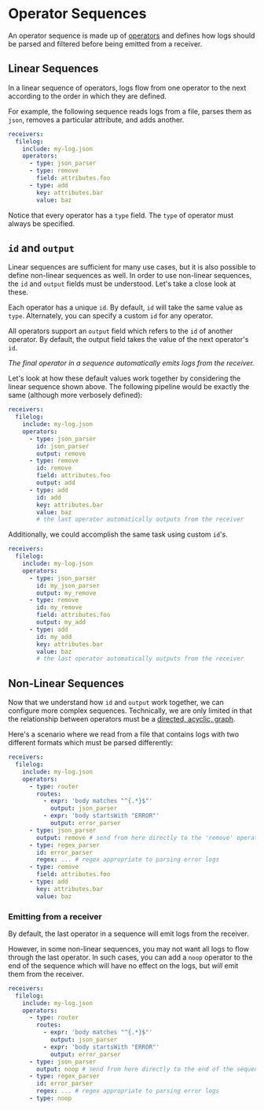 # Operator Sequences

An operator sequence is made up of [operators](../operators/README.md) and defines how logs should be parsed and filtered before being emitted from a receiver.

## Linear Sequences

In a linear sequence of operators, logs flow from one operator to the next according to the order in which they are defined.

For example, the following sequence reads logs from a file, parses them as `json`, removes a particular attribute, and adds another.

```yaml
receivers:
  filelog:
    include: my-log.json
    operators:
      - type: json_parser
      - type: remove
        field: attributes.foo
      - type: add
        key: attributes.bar
        value: baz
```

Notice that every operator has a `type` field. The `type` of operator must always be specified.

## `id` and `output`

Linear sequences are sufficient for many use cases, but it is also possible to define non-linear sequences as well. In order to use non-linear sequences, the `id` and `output` fields must be understood. Let's take a close look at these.

Each operator has a unique `id`. By default, `id` will take the same value as `type`. Alternately, you can specify a custom `id` for any operator.

All operators support an `output` field which refers to the `id` of another operator. By default, the output field takes the value of the next operator's `id`.

_The final operator in a sequence automatically emits logs from the receiver._

Let's look at how these default values work together by considering the linear sequence shown above. The following pipeline would be exactly the same (although more verbosely defined):

```yaml
receivers:
  filelog:
    include: my-log.json
    operators:
      - type: json_parser
        id: json_parser
        output: remove
      - type: remove
        id: remove
        field: attributes.foo
        output: add
      - type: add
        id: add
        key: attributes.bar
        value: baz
        # the last operator automatically outputs from the receiver
```

Additionally, we could accomplish the same task using custom `id`'s.

```yaml
receivers:
  filelog:
    include: my-log.json
    operators:
      - type: json_parser
        id: my_json_parser
        output: my_remove
      - type: remove
        id: my_remove
        field: attributes.foo
        output: my_add
      - type: add
        id: my_add
        key: attributes.bar
        value: baz
        # the last operator automatically outputs from the receiver
```

## Non-Linear Sequences

Now that we understand how `id` and `output` work together, we can configure more complex sequences. Technically, we are only limited in that the relationship between operators must be a [directed, acyclic, graph](https://en.wikipedia.org/wiki/Directed_acyclic_graph).

Here's a scenario where we read from a file that contains logs with two different formats which must be parsed differently:

```yaml
receivers:
  filelog:
    include: my-log.json
    operators:
      - type: router
        routes:
          - expr: 'body matches "^{.*}$"'
            output: json_parser
          - expr: 'body startsWith "ERROR"'
            output: error_parser
      - type: json_parser
        output: remove # send from here directly to the 'remove' operator
      - type: regex_parser
        id: error_parser
        regex: ... # regex appropriate to parsing error logs
      - type: remove
        field: attributes.foo
      - type: add
        key: attributes.bar
        value: baz
```

### Emitting from a receiver

By default, the last operator in a sequence will emit logs from the receiver.

However, in some non-linear sequences, you may not want all logs to flow through the last operator. In such cases, you can add a `noop` operator to the end of the sequence which will have no effect on the logs, but _will_ emit them from the receiver.

```yaml
receivers:
  filelog:
    include: my-log.json
    operators:
      - type: router
        routes:
          - expr: 'body matches "^{.*}$"'
            output: json_parser
          - expr: 'body startsWith "ERROR"'
            output: error_parser
      - type: json_parser
        output: noop # send from here directly to the end of the sequence
      - type: regex_parser
        id: error_parser
        regex: ... # regex appropriate to parsing error logs
      - type: noop
```
